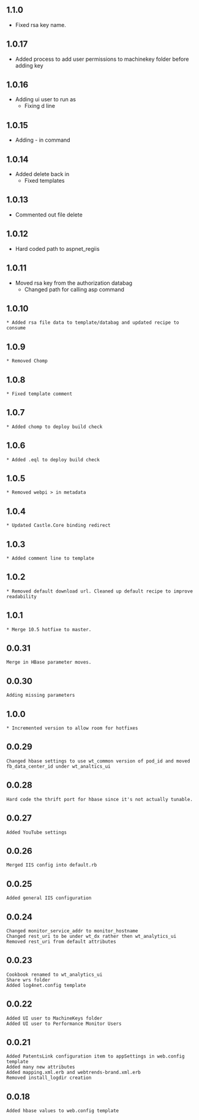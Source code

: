 ## 1.1.0
  * Fixed rsa key name.
## 1.0.17
  * Added process to add user permissions to machinekey folder before adding key
## 1.0.16
  * Adding ui user to run as
	* Fixing d line
## 1.0.15
  * Adding - in command
## 1.0.14
  * Added delete back in
	* Fixed templates
## 1.0.13
  * Commented out file delete
## 1.0.12
  * Hard coded path to aspnet_regiis
## 1.0.11
  * Moved rsa key from the authorization databag
	* Changed path for calling asp command
## 1.0.10
	* Added rsa file data to template/databag and updated recipe to consume
## 1.0.9
	* Removed Chomp
## 1.0.8
	* Fixed template comment
## 1.0.7
	* Added chomp to deploy build check	
## 1.0.6
	* Added .eql to deploy build check
## 1.0.5
	* Removed webpi > in metadata
## 1.0.4
	* Updated Castle.Core binding redirect
## 1.0.3
	* Added comment line to template
## 1.0.2
	* Removed default download url. Cleaned up default recipe to improve readability
## 1.0.1
	* Merge 10.5 hotfixe to master.
## 0.0.31
	Merge in HBase parameter moves.
## 0.0.30
	Adding missing parameters
## 1.0.0   
	* Incremented version to allow room for hotfixes
## 0.0.29
	Changed hbase settings to use wt_common version of pod_id and moved fb_data_center_id under wt_analtics_ui
## 0.0.28
	Hard code the thrift port for hbase since it's not actually tunable.

## 0.0.27
	Added YouTube settings

## 0.0.26
	Merged IIS config into default.rb

## 0.0.25
	Added general IIS configuration

## 0.0.24
	Changed monitor_service_addr to monitor_hostname
	Changed rest_uri to be under wt_dx rather then wt_analytics_ui
	Removed rest_uri from default attributes

## 0.0.23
	Cookbook renamed to wt_analytics_ui
	Share wrs folder
	Added log4net.config template

## 0.0.22
	Added UI user to MachineKeys folder
	Added UI user to Performance Monitor Users

## 0.0.21
	Added PatentsLink configuration item to appSettings in web.config template
	Added many new attributes
	Added mapping.xml.erb and webtrends-brand.xml.erb
	Removed install_logdir creation

## 0.0.18
	Added hbase values to web.config template
